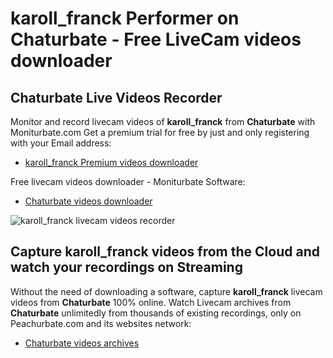 # karoll_franck Performer on Chaturbate - Free LiveCam videos downloader

## Chaturbate Live Videos Recorder

Monitor and record livecam videos of **karoll_franck** from **Chaturbate** with Moniturbate.com
Get a premium trial for free by just and only registering with your Email address:
* [karoll_franck Premium videos downloader](https://moniturbate.com/request-demo-licence-key.html)

Free livecam videos downloader - Moniturbate Software:
* [Chaturbate videos downloader](https://moniturbate.com/moniturbate-download-software.html)

![karoll_franck livecam videos recorder](https://peachurnet.com/templates/moniturbate-software.png)


## Capture karoll_franck videos from the Cloud and watch your recordings on Streaming

Without the need of downloading a software, capture **karoll_franck** livecam videos from **Chaturbate** 100% online.
Watch Livecam archives from **Chaturbate** unlimitedly from thousands of existing recordings, only on Peachurbate.com and its websites network:
* [Chaturbate videos archives](https://peachurnet.com/)